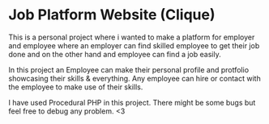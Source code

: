 # Job Platform Website (Clique)

This is a personal project where i wanted to make a platform for employer and employee where an employer can find skilled employee to
get their job done and on the other hand and employee can find a job easily. 

In this project an Employee can make their personal profile and protfolio showcasing their skills & everything. Any employee can hire or 
contact with the employee to make use of their skills. 

I have used Procedural PHP in this project. There might be some bugs but feel free to debug any problem. <3 
